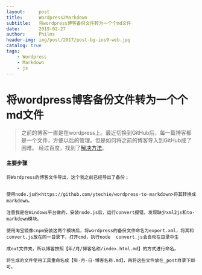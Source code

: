 ```yaml
---
layout:     post
title:      Wordpress2Markdown
subtitle:   将wordpress博客备份文件转为一个个md文件
date:       2019-02-27
author:     Philms
header-img: img/post/2017/post-bg-ios9-web.jpg
catalog: true
tags:
    - Wordpress
    - Markdown
    - js
---
```


# 将wordpress博客备份文件转为一个个md文件

>之前的博客一直是在wordpress上。最近切换到GitHub后，每一篇博客都是一个文件，方便以后的管理。但是如何将之前的博客导入到GitHub成了困难。
>经过百度，找到了[解决方法](https://segmentfault.com/q/1010000007307027)。

#### 主要步骤

    将Wordpress的博客文件导出，这个我之前已经导出了备份；


    使用node.js的<https://github.com/ytechie/wordpress-to-markdown>将其转换成markdown。

    注意我是在Windows平台做的，安装node.js后，运行convert报错，发现缺少xml2js和to-markdown模块。

    使用淘宝镜像cnpm安装这两个模块后，将wordpress的备份文件命名为export.xml，将其和convert.js放在同一目录下，打开cmd，执行node  convert.js会自动在目录中生

    成out文件夹，所以博客按照【年/月/博客名称/index.html.md】的方式进行命名。

    将生成的文件使用工具重命名成【年-月-日-博客名称.md】，再将这些文件放在_post目录下即可。
